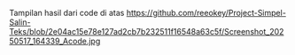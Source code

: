 Tampilan hasil dari code di atas
https://github.com/reeokey/Project-Simpel-Salin-Teks/blob/2e04ac15e78e127ad2cb7b232511f16548a63c5f/Screenshot_20250517_164339_Acode.jpg
